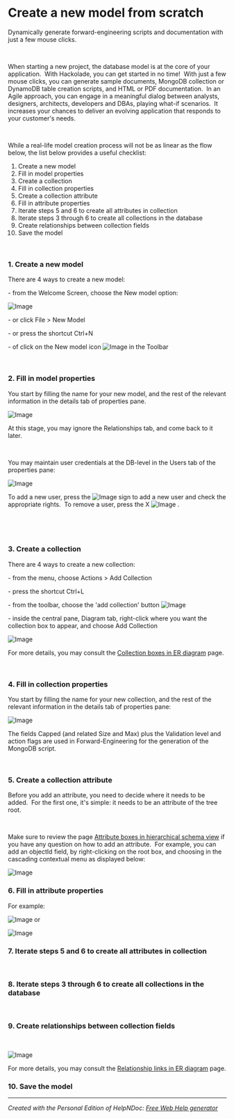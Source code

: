 # Create a new model from scratch

Dynamically generate forward-engineering scripts and documentation with just a few mouse clicks. &nbsp;

&nbsp;

When starting a new project, the database model is at the core of your application.&nbsp; With Hackolade, you can get started in no time\!&nbsp; With just a few mouse clicks, you can generate sample documents, MongoDB collection or DynamoDB table creation scripts, and HTML or PDF documentation.&nbsp; In an Agile approach, you can engage in a meaningful dialog between analysts, designers, architects, developers and DBAs, playing what-if scenarios.&nbsp; It increases your chances to deliver an evolving application that responds to your customer's needs.

&nbsp;

While a real-life model creation process will not be as linear as the flow below, the list below provides a useful checklist:

1. Create a new model
1. Fill in model properties
1. Create a collection
1. Fill in collection properties
1. Create a collection attribute
1. Fill in attribute properties
1. Iterate steps 5 and 6 to create all attributes in collection
1. Iterate steps 3 through 6 to create all collections in the database
1. Create relationships between collection fields
1. Save the model

&nbsp;

### &#49;. Create a new model ###

There are 4 ways to create a new model:

\- from the Welcome Screen, choose the New model option:

![Image](<lib/Create%20new%20model.png>)

\- or click File \> New Model

\- or press the shortcut Ctrl+N

\- of click on the New model icon ![Image](<lib/Icons%20-%20newModel.jpeg>) in the Toolbar

&nbsp;

### &#50;. Fill in model properties ###

You start by filling the name for your new model, and the rest of the relevant information in the details tab of properties pane.

![Image](<lib/Creat%20new%20model%20properties.png>)

At this stage, you may ignore the Relationships tab, and come back to it later.

&nbsp;

You may maintain user credentials at the DB-level in the Users tab of the properties pane:

![Image](<lib/Create%20new%20model%20-%20user%20credentials.png>)

To add a new user, press the ![Image](<lib/Properties%20pane%20controls%20-%20add%20entry.png>) sign to add a new user and check the appropriate rights.&nbsp; To remove a user, press the X ![Image](<lib/Properties%20pane%20controls%20-%20delete%20entry.png>) .

&nbsp;

&nbsp;

### &#51;. Create a collection ###

There are 4 ways to create a new collection:

\- from the menu, choose Actions \> Add Collection

\- press the shortcut Ctrl+L

\- from the toolbar, choose the 'add collection' button ![Image](<lib/Icons%20-%20addCollection.jpeg>)

\- inside the central pane, Diagram tab, right-click where you want the collection box to appear, and choose Add Collection

![Image](<lib/Contextual%20menu%20-%20Add%20collection.png>)

For more details, you may consult the [Collection boxes in ER diagram](<EntityboxesinERdiagram.md>) page.

&nbsp;

### &#52;. Fill in collection properties ###

You start by filling the name for your new collection, and the rest of the relevant information in the details tab of properties pane:

![Image](<lib/Properties%20pane%20-%20Collection.png>)

The fields Capped (and related Size and Max) plus the Validation level and action flags are used in Forward-Engineering for the generation of the MongoDB script.&nbsp;

&nbsp;

### &#53;. Create a collection attribute ###

Before you add an attribute, you need to decide where it needs to be added.&nbsp; For the first one, it's simple: it needs to be an attribute of the tree root.

&nbsp;

Make sure to review the page [Attribute boxes in hierarchical schema view](<Attributeboxesinhierarchicalsche.md>) if you have any question on how to add an attribute.&nbsp; For example, you can add an objectId field, by right-clicking on the root box, and choosing in the cascading contextual menu as displayed below:

![Image](<lib/Create%20collection%20attributes.png>)

### &#54;. Fill in attribute properties ###

For example:

![Image](<lib/Properties%20pane%20-%20field%20details0.png>) or&nbsp;

![Image](<lib/Properties%20pane%20-%20field%20details1.png>)

### &#55;. Iterate steps 5 and 6 to create all attributes in collection ###

&nbsp;

### &#56;. Iterate steps 3 through 6 to create all collections in the database ###

&nbsp;

### &#57;. Create relationships between collection fields ###

&nbsp;

![Image](<lib/ER%20Diagram%20-%20contextual%20menu%20-%20add%20relationsh.png>)

For more details, you may consult the [Relationship links in ER diagram](<RelationshiplinksinERdiagram.md>) page.

### &#49;0. Save the model ###


***
_Created with the Personal Edition of HelpNDoc: [Free Web Help generator](<https://www.helpndoc.com>)_

